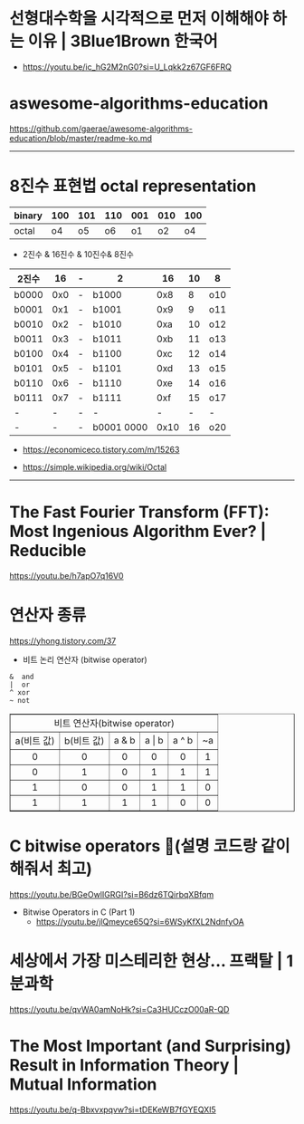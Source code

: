 # 선형대수학을 시각적으로 먼저 이해해야 하는 이유 | 3Blue1Brown 한국어

- https://youtu.be/ic_hG2M2nG0?si=U_Lqkk2z67GF6FRQ

# aswesome-algorithms-education
https://github.com/gaerae/awesome-algorithms-education/blob/master/readme-ko.md

<hr>

# 8진수 표현법 octal representation

|binary|100|101|110|001|010|100|
|-|-|-|-|-|-|-|
|octal|o4|o5|o6|o1|o2|o4|


- 2진수 & 16진수 & 10진수& 8진수

|2진수|16|-|2|16|10|8|
|-|-|-|-|-|-|-|
b0000|0x0|-|b1000|0x8|8|o10|
b0001|0x1|-|b1001|0x9|9|o11|
b0010|0x2|-|b1010|0xa|10|o12|
b0011|0x3|-|b1011|0xb|11|o13|
b0100|0x4|-|b1100|0xc|12|o14|
b0101|0x5|-|b1101|0xd|13|o15|
b0110|0x6|-|b1110|0xe|14|o16|
b0111|0x7|-|b1111|0xf|15|o17|
-|-|-|-|-|-|-|
-|-|-|b0001 0000|0x10|16|o20|


- https://economiceco.tistory.com/m/15263

- https://simple.wikipedia.org/wiki/Octal

<hr>

# The Fast Fourier Transform (FFT): Most Ingenious Algorithm Ever? | Reducible

https://youtu.be/h7apO7q16V0

# 연산자 종류

https://yhong.tistory.com/37

- 비트 논리 연산자 (bitwise operator)

```
&  and
|  or 
^ xor
~ not
```

<table border="1">
    <tr>
    <td colspan="6" align="center">비트 연산자(bitwise operator)</td>
    </tr>
    <tr align="center">
        <td>a(비트 값)</td>
        <td>b(비트 값)</td>
        <td>a & b</td>
        <td>a | b</td>
        <td>a ^ b</td>
        <td>~a</td>
    </tr>
    <tr align="center">
        <td>0</td>
        <td>0</td>
        <td>0</td>
        <td>0</td>
        <td>0</td>
        <td>1</td>
    </tr>
    <tr align="center">
        <td>0</td>
        <td>1</td>
        <td>0</td>
        <td>1</td>
        <td>1</td>
        <td>1</td>
    </tr>
    <tr align="center">
        <td>1</td>
        <td>0</td>
        <td>0</td>
        <td>1</td>
        <td>1</td>
        <td>0</td>
    </tr>
    <tr align="center">
        <td>1</td>
        <td>1</td>
        <td>1</td>
        <td>1</td>
        <td>0</td>
        <td>0</td>
    </tr>
</table>

# C bitwise operators 🔣(설명 코드랑 같이 해줘서 최고)
https://youtu.be/BGeOwlIGRGI?si=B6dz6TQirbqXBfqm

- Bitwise Operators in C (Part 1)
  - https://youtu.be/jlQmeyce65Q?si=6WSyKfXL2NdnfyOA


# 세상에서 가장 미스테리한 현상... 프랙탈 | 1분과학

https://youtu.be/qvWA0amNoHk?si=Ca3HUCczO00aR-QD

# The Most Important (and Surprising) Result in Information Theory | Mutual Information

https://youtu.be/q-Bbxvxpqvw?si=tDEKeWB7fGYEQXI5

